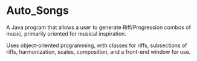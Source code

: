 # Auto_Songs
A Java program that allows a user to generate Riff/Progression combos of music, primarily oriented for musical inspiration.

Uses object-oriented programming, with classes for riffs, subsections of riffs, harmonization, scales, composition, and a front-end window for use.
